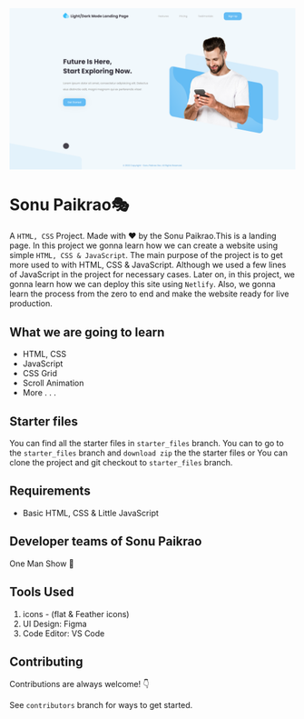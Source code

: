 ![](/img/Thumbnail.png)

# Sonu Paikrao🎭

A `HTML, CSS` Project. Made with ♥ by the Sonu Paikrao.This is a landing page. In this project we gonna learn how we can create a website using simple `HTML, CSS & JavaScript`. The main purpose of the project is to get more used to with HTML, CSS & JavaScript. Although we used a few lines of JavaScript in the project for necessary cases. Later on, in this project, we gonna learn how we can deploy this site using `Netlify`. Also, we gonna learn the process from the zero to end and make the website ready for live production.

## What we are going to learn

- HTML, CSS
- JavaScript
- CSS Grid
- Scroll Animation
- More . . .

## Starter files

You can find all the starter files in `starter_files` branch. You can to go to the `starter_files` branch and `download zip` the the starter files or You can clone the project and git checkout to `starter_files` branch.

## Requirements

- Basic HTML, CSS & Little JavaScript

## Developer teams of Sonu Paikrao

One Man Show 🥰

## Tools Used

1. icons - (flat & Feather icons)
2. UI Design: Figma
3. Code Editor: VS Code

## Contributing

Contributions are always welcome! 👇

See `contributors` branch for ways to get started.
